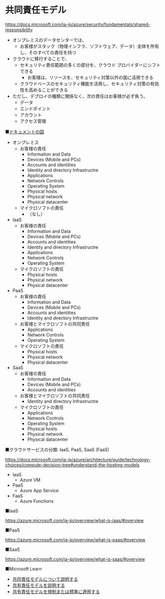 # 共同責任モデル

https://docs.microsoft.com/ja-jp/azure/security/fundamentals/shared-responsibility

- オンプレミスのデータセンターでは、
  - お客様がスタック（物理インフラ、ソフトウェア、データ）全体を所有し、そのすべての責任を持つ
- クラウドに移行することで、
  - セキュリティ責任範囲の多くの部分を、クラウド プロバイダーにシフトできる
    - お客様は、リソースを、セキュリティ対策以外の面に活用できる
  - クラウドベースのセキュリティ機能を活用し、セキュリティ対策の有効性を高めることができる
- ただし、デプロイの種類に関係なく、次の責任はお客様が必ず負う。
  - データ
  - エンドポイント
  - アカウント
  - アクセス管理

■[ドキュメントの図](https://docs.microsoft.com/ja-jp/azure/security/fundamentals/shared-responsibility#division-of-responsibility)

- オンプレミス
  - お客様の責任 
    - Information and Data
    - Devices (Mobile and PCs)
    - Accounts and identities
    - Identity and directory Infrastructre
    - Applications
    - Network Controls
    - Operating System
    - Physical hosts
    - Physical network
    - Physical datacenter
  - マイクロソフトの責任
    - （なし）
- IaaS
  - お客様の責任 
    - Information and Data
    - Devices (Mobile and PCs)
    - Accounts and identities
    - Identity and directory Infrastructre
    - Applications
    - Network Controls
    - Operating System
  - マイクロソフトの責任
    - Physical hosts
    - Physical network
    - Physical datacenter
- PaaS
  - お客様の責任 
    - Information and Data
    - Devices (Mobile and PCs)
    - Accounts and identities
    - Identity and directory Infrastructre
  - お客様とマイクロソフトの共同責任 
    - Applications
    - Network Controls
    - Operating System
  - マイクロソフトの責任
    - Physical hosts
    - Physical network
    - Physical datacenter
- SaaS
  - お客様の責任 
    - Information and Data
    - Devices (Mobile and PCs)
    - Accounts and identities
  - お客様とマイクロソフトの共同責任 
    - Identity and directory Infrastructre
  - マイクロソフトの責任
    - Applications
    - Network Controls
    - Operating System
    - Physical hosts
    - Physical network
    - Physical datacenter


■クラウドサービスの分類: IaaS, PaaS, SaaS (FaaS)

https://docs.microsoft.com/ja-jp/azure/architecture/guide/technology-choices/compute-decision-tree#understand-the-hosting-models

- IaaS
  - Azure VM
- PaaS
  - Azure App Service
- FaaS
  - Azure Functions

■IaaS

https://azure.microsoft.com/ja-jp/overview/what-is-iaas/#overview

■PaaS

https://azure.microsoft.com/ja-jp/overview/what-is-paas/#overview

■SaaS

https://azure.microsoft.com/ja-jp/overview/what-is-saas/#overview

■Microsoft Learn

- [共同責任モデルについて説明する](https://docs.microsoft.com/ja-jp/learn/modules/describe-security-concepts-methodologies/3-describe-shared-responsibility-model)
- [共有責任モデルを説明する](https://docs.microsoft.com/ja-jp/learn/modules/compmgmt-learn-concepts/explain-model)
- [共有責任モデルを規制または標準に適用する](https://docs.microsoft.com/ja-jp/learn/modules/compmgmt-learn-concepts/apply-model)